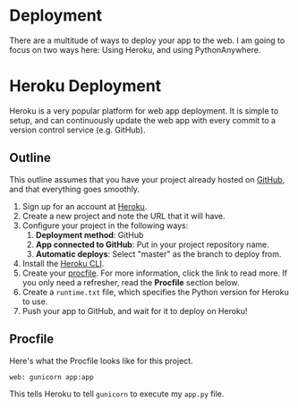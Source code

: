 # Deployment

There are a multitude of ways to deploy your app to the web. I am going to focus on two ways here: Using Heroku, and using PythonAnywhere.

# Heroku Deployment

Heroku is a very popular platform for web app deployment. It is simple to setup, and can continuously update the web app with every commit to a version control service (e.g. GitHub). 

## Outline

This outline assumes that you have your project already hosted on [GitHub], and that everything goes smoothly.

[GitHub]: https://github.com/

1. Sign up for an account at [Heroku].
1. Create a new project and note the URL that it will have.
1. Configure your project in the following ways:
    1. **Deployment method**: GitHub
    1. **App connected to GitHub**: Put in your project repository name.
    1. **Automatic deploys**: Select "master" as the branch to deploy from. 
1. Install the [Heroku CLI].
1. Create your [procfile]. For more information, click the link to read more. If you only need a refresher, read the **Procfile** section below.
1. Create a `runtime.txt` file, which specifies the Python version for Heroku to use.
1. Push your app to GitHub, and wait for it to deploy on Heroku!

[Heroku CLI]: https://devcenter.heroku.com/articles/heroku-cli
[Heroku]: https://www.heroku.com
[procfile]: https://devcenter.heroku.com/articles/procfile

## Procfile

Here's what the Procfile looks like for this project.

```
web: gunicorn app:app
```

This tells Heroku to tell `gunicorn` to execute my `app.py` file.
